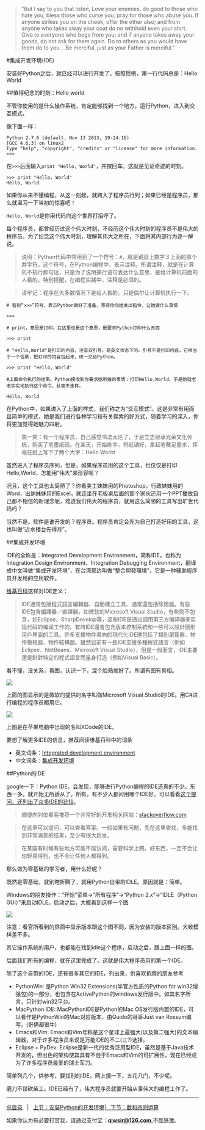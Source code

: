 >"But I say to you that listen, Love your enemies, do good to those who hate you, bless those who curse you, pray for those who abuse you. If anyone strikes you on the cheek, offer the other also; and from anyone who takes away your coat do no withhold even your shirt. Give to everyone who begs from you; and if anyone takes away your goods, do not ask for them again. Do to others as you would have them do to you....Be merciful, just as your Father is merciful."

#集成开发环境(IDE)

安装好Python之后，就已经可以进行开发了。按照惯例，第一行代码总是：Hello World

##值得纪念的时刻：Hello world

不管你使用的是什么操作系统，肯定能够找到一个地方，运行Python，进入到交互模式。

像下面一样：

    Python 2.7.6 (default, Nov 13 2013, 19:24:16) 
    [GCC 4.6.3] on linux2
    Type "help", "copyright", "credits" or "license" for more information.
    >>>

在`>>>`后面输入`print "Hello, World"`，并按回车。这就是见证奇迹的时刻。

    >>> print "Hello, World"
    Hello, World

如果你从来不懂编程，从这一刻起，就跨入了程序员行列；如果已经是程序员，那么就温习一下当初的惊喜吧！

`Hello, World`是你用代码向这个世界打招呼了。

每个程序员，都曾经历过这个伟大时刻，不经历这个伟大时刻的程序员不是伟大的程序员。为了纪念这个伟大时刻，理解其伟大之所在，下面将其内部行为逐一解说。

>说明：Python代码中常用到了一个符号：`#`，就是键盘上数字３上面的那个井字符。这个符号，在Python编程中，表示注释。所谓注释，就是在计算机不执行那句话，只是为了说明某行语句表达什么意思，是给计算机前面的人看的。特别提醒，在编程实践中，注释是必须的。

>请牢记：程序在大多数情况下是给人看的，只是偶尔让计算机执行一下。

    # 看到“>>>”符号，表示Python做好了准备，等待你向她发出指令，让她做什么事情
    
    >>>

    # print，意思是打印。在这里也是这个意思，是要求Python打印什么东西
    
    >>> print

    # "Hello,World"是打印的内容，注意双引号，是英文状态下的。引号不是打印内容，它相当于一个包裹，把打印的内容包起来，统一交给Python。
    
    >>> print "Hello, World"  
    
    #上面命令执行的结果。Python接收到你要求她所做的事情：打印Hello,World，于是她就老老实实地执行这个命令，丝毫不走样。
    
    Hello, World
    
在Python中，如果进入了上面的样式，我们称之为“交互模式”。这是非常有用而且简单的模式，她是我们进行各种学习和有关探索的好方式，随着学习的深入，你将更加觉得她魅力四射。

>笑一笑：有一个程序员，自己感觉书法太烂了，于是立志继承光荣文化传统，购买了笔墨纸砚。在某天，开始练字。将纸铺好，拿起笔蘸足墨水，挥毫在纸上写下了两个大字：Hello World

虽然进入了程序员序列，但是，如果程序员用的这个工具，也仅仅是打印Hello,World，怎能用“伟大”来形容呢？

况且，这个工具也太简陋了？你看美工妹妹用的Photoshop，行政妹妹用的Word，出纳妹妹用的Excel，就连坐在老板桌后面的那个家伙还用一个PPT播放自己都不相信的新理念呢，难道我们伟大的程序员，就用这么简陋的工具写出旷世代码吗？

当然不是。软件是谁开发的？程序员。程序员肯定会先为自己打造好用的工具，这也叫做“近水楼台先得月”。

##集成开发环境

IDE的全称是：Integrated Development Environment，简称IDE，也称为Integration Design Environment、Integration Debugging Environment，翻译成中文叫做“集成开发环境”，在台湾那边叫做“整合開發環境”，它是一种辅助程序员开发用的应用软件。

[维基百科](http://zh.wikipedia.org/zh/%E9%9B%86%E6%88%90%E5%BC%80%E5%8F%91%E7%8E%AF%E5%A2%83)这样对IDE定义：

>IDE通常包括程式語言編輯器、自動建立工具、通常還包括除錯器。有些IDE包含編譯器／直譯器，如微软的Microsoft Visual Studio，有些则不包含，如Eclipse、SharpDevelop等，这些IDE是通过调用第三方编译器来实现代码的编译工作的。有時IDE還會包含版本控制系統和一些可以設計圖形用戶界面的工具。許多支援物件導向的現代化IDE還包括了類別瀏覽器、物件檢視器、物件結構圖。雖然目前有一些IDE支援多種程式語言（例如Eclipse、NetBeans、Microsoft Visual Studio），但是一般而言，IDE主要還是針對特定的程式語言而量身打造（例如Visual Basic）。

看不懂，没关系，看图，认识一下，混个脸熟就好了。所谓有图有真相。

![](./1images/10101.png)

上面的图显示的是微软的提供的名字叫做Microsoft Visual Studio的IDE。用C#进行编程的程序员都用它。

![](./1images/10102.png)

上图是在苹果电脑中出现的名叫XCode的IDE。

要想了解更多IDE的信息，推荐阅读维基百科中的词条

- 英文词条：[Integrated development environment](http://en.wikipedia.org/wiki/Integrated_development_environment)
- 中文词条：[集成开发环境](http://zh.wikipedia.org/zh/%E9%9B%86%E6%88%90%E5%BC%80%E5%8F%91%E7%8E%AF%E5%A2%83)

##Python的IDE

google一下：Python IDE，会发现，能够进行Python编程的IDE还真的不少。东西一多，就开始无所适从了。所有，有不少人都问用哪个IDE好。可以看看[这个提问，还列出了众多IDE的比较](http://stackoverflow.com/questions/81584/what-ide-to-use-for-python)。

>顺便向列位看客推荐一个非常好的开发相关网站：[stackoverflow.com](http://stackoverflow.com/)

>在这里可以提问，可以查看答案。一般如果有问题，先在这里查找，多能找到非常满意的结果，至少有很大启发。

>在某国有时候有些地方可能不能访问，需要科学上网。好东西，一定不会让你轻易得到，也不会让任何人都得到。

那么做为零基础的学习者，用什么好呢？

既然是零基础，就别瞎折腾了，就用Python自带的IDLE。原因就是：简单。

Windows的朋友操作：“开始”菜单->“所有程序”->“Python 2.x”->“IDLE（Python GUI）”来启动IDLE。启动之后，大概看到这样一个图

![](./1images/10103.png)

注意：看官所看到的界面中显示版本跟这个图不同，因为安装的版本区别。大致模样差不多。

其它操作系统的用户，也都能在找到idle这个程序，启动之后，跟上面一样的图。

后面我们所有的编程，就在这里完成了。这就是伟大程序员用的第一个IDE。

除了这个自带的IDE，还有很多其它的IDE，列出来，供喜欢折腾的朋友参考

- PythonWin: 是Python Win32 Extensions(半官方性质的Python for win32增强包)的一部分，也包含在ActivePython的windows发行版中。如其名字所言，只针对win32平台。
- MacPython IDE: MacPythonIDE是Python的Mac OS发行版内置的IDE，可以看作是PythonWin的Mac对应版本，由Guido的哥哥Just van Rossum编写。(哥俩都很牛)
- Emacs和Vim: Emacs和Vim号称是这个星球上最强大(以及第二强大)的文本编辑器，对于许多程序员来说是万能IDE的不二(三?)选择。
- Eclipse + PyDev: Eclipse是新一代的优秀泛用型IDE，虽然是基于Java技术开发的，但出色的架构使其具有不逊于Emacs和Vim的可扩展性，现在已经成为了许多程序员最爱的瑞士军刀。

简单列几个，供参考，要找别的IDE，网上搜一下，五花八门，不少呢。

磨刀不误砍柴工。IDE已经有了，伟大程序员就要开始从事伟大的编程工作了。

------

[总目录](./index.md)&nbsp;&nbsp;&nbsp;|&nbsp;&nbsp;&nbsp;[上节：安装Python的开发环境](./03.md)|[&nbsp;&nbsp;&nbsp;下节：数和四则运算](./102.md)

如果你认为有必要打赏我，请通过支付宝：**qiwsir@126.com**,不胜感激。
